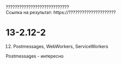 <br>????????????????????????????<br>
Ссылка на результат: https://?????????????????????<br>

# 13-2.12-2
12. Postmessages, WebWorkers, ServiceWorkers

Postmessages - интересно
